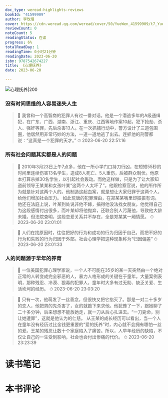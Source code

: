 ```yaml
---
doc_type: weread-highlights-reviews
bookId: "41599909"
author: 李玫瑾
cover: https://cdn.weread.qq.com/weread/cover/50/YueWen_41599909/t7_YueWen_41599909.jpg
reviewCount: 0
noteCount: 5
readingStatus: 在读
progress: 6%
totalReadDay: 1
readingTime: 0小时21分钟
readingDate: 2023-06-20
isbn: 9787542674227
title: 《心理抚养》
date: 2023-06-20

---
```


![ 心理抚养|200](https://cdn.weread.qq.com/weread/cover/50/YueWen_41599909/t7_YueWen_41599909.jpg)


### 没有时间思维的人容易迷失人生

> 📌 我曾和一个高智商的犯罪人有过一番对话。他是一个潜逃多年的A级通缉犯，在广东、广西、湖南、浙江、重庆、江西等地作案10起，犯下抢劫、杀人、强奸等罪，先后杀害13人。在一次抓捕行动中，警方设计了三道包围圈，他居然用非常巧妙的方法，一道一道地逃了出去。连抓他的刑警都说：“这真是一个犯罪的天才。” 
> ⏱ 2023-06-20 22:51:16 

### 所有社会问题其实都是人的问题

> 📌 2010年3月23日上午7点多，他在一所小学门口持刀行凶，在短短55秒的时间里连续伤害13名学生，造成8人死亡、5人重伤，后被群众制伏。他原本打算杀掉30名学生，以引起社会轰动。而他这样做，只是为了让大家知道前领导王某某和女孩叶某“这两个人太坏了”。他跟检察官说，他的所作所为就是针对这两个人的。他制造这起血案，就是想让大家归罪于这两个人，给他们增加社会压力。
如此荒唐的犯罪理由，在郑某某嘴里却振振有词。他还在法庭上说，叶某到处说非他不嫁，搞得他没法找女朋友。他觉得自己为这段感情付出很多，而叶某却将他抛弃，还联合别人污蔑他，导致他大龄未婚。但法院查明，这段恋爱关系并不存在，全是郑某某一厢情愿。 
> ⏱ 2023-06-20 23:01:01 

> 📌 人们在找原因时，往往把好的行为和成功的行为归因于自己，而把不好的行为和失败的行为归因于外部。社会心理学把这种现象称为“归因偏差” 
> ⏱ 2023-06-20 23:01:33 

### 人的问题源于早年的养育

> 📌 一位美国犯罪心理学家说，一个人不可能在35岁的某一天突然由一个绝对正常的人转变成完全邪恶的人，暴力人格形成的关键在于童年。大量案例表明，那种残忍、冷漠、狠毒的犯罪人，童年时大多有过无助、缺乏关爱、生活坎坷的经历。 
> ⏱ 2023-06-20 23:03:20 

> 📌 只有一次，他萌发了一丝善念，但很快又把它掐灭了。那是一对二十多岁的恋人，他把男的先杀害了，女的就跪下来求他。他犹豫了一下，跟她聊了二十多分钟，后来想想不能放她走，就一刀从后心扎进去。“一刀毙命，别让她遭罪”，这就是他认为的仁慈。
从王某的成长经历可以看出，当一个人在童年没有经历过比金钱更重要的“爱的抚养”时，内心就不会拥有哪怕一丝的爱。王某的残忍让数十个家庭陷入了痛苦。所以，人早年经历的缺陷，不仅让自己的一生受到影响，社会也会付出惨痛的代价。 
> ⏱ 2023-06-20 23:23:39 


# 读书笔记


# 本书评论
